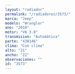 ```yaml
---
layout: "radiador"
permalink: "/radiadores/3573/"
marca: "Jeep"
modelo: "Wrangler"
ano: "2010"
motor: "V6 3.8"
transmision: "Automática"
parte: "438146"
clima: "Con clima"
alto: "21"
ancho: "22"
observaciones: ""
id: "3573"
---
```


